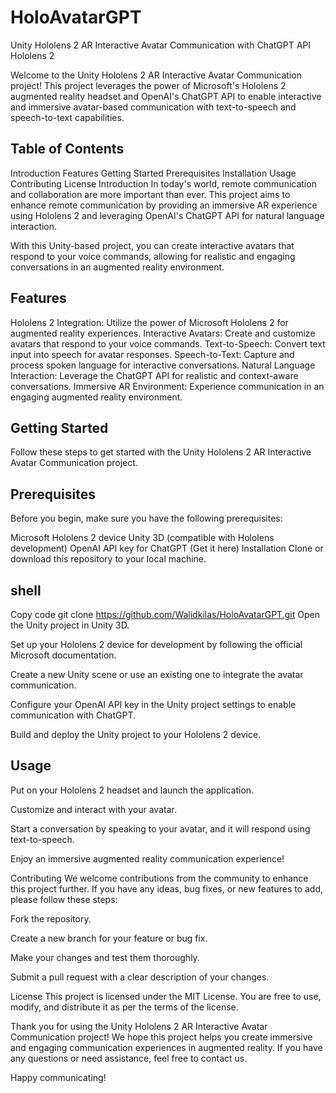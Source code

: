 # HoloAvatarGPT
Unity Hololens 2 AR Interactive Avatar Communication with ChatGPT API
Hololens 2

Welcome to the Unity Hololens 2 AR Interactive Avatar Communication project! This project leverages the power of Microsoft's Hololens 2 augmented reality headset and OpenAI's ChatGPT API to enable interactive and immersive avatar-based communication with text-to-speech and speech-to-text capabilities.

## Table of Contents
Introduction
Features
Getting Started
Prerequisites
Installation
Usage
Contributing
License
Introduction
In today's world, remote communication and collaboration are more important than ever. This project aims to enhance remote communication by providing an immersive AR experience using Hololens 2 and leveraging OpenAI's ChatGPT API for natural language interaction.

With this Unity-based project, you can create interactive avatars that respond to your voice commands, allowing for realistic and engaging conversations in an augmented reality environment.

## Features
Hololens 2 Integration: Utilize the power of Microsoft Hololens 2 for augmented reality experiences.
Interactive Avatars: Create and customize avatars that respond to your voice commands.
Text-to-Speech: Convert text input into speech for avatar responses.
Speech-to-Text: Capture and process spoken language for interactive conversations.
Natural Language Interaction: Leverage the ChatGPT API for realistic and context-aware conversations.
Immersive AR Environment: Experience communication in an engaging augmented reality environment.
## Getting Started
Follow these steps to get started with the Unity Hololens 2 AR Interactive Avatar Communication project.

## Prerequisites
Before you begin, make sure you have the following prerequisites:

Microsoft Hololens 2 device
Unity 3D (compatible with Hololens development)
OpenAI API key for ChatGPT (Get it here)
Installation
Clone or download this repository to your local machine.

## shell
Copy code
git clone https://github.com/Walidkilas/HoloAvatarGPT.git
Open the Unity project in Unity 3D.

Set up your Hololens 2 device for development by following the official Microsoft documentation.

Create a new Unity scene or use an existing one to integrate the avatar communication.

Configure your OpenAI API key in the Unity project settings to enable communication with ChatGPT.

Build and deploy the Unity project to your Hololens 2 device.

## Usage
Put on your Hololens 2 headset and launch the application.

Customize and interact with your avatar.

Start a conversation by speaking to your avatar, and it will respond using text-to-speech.

Enjoy an immersive augmented reality communication experience!

Contributing
We welcome contributions from the community to enhance this project further. If you have any ideas, bug fixes, or new features to add, please follow these steps:

Fork the repository.

Create a new branch for your feature or bug fix.

Make your changes and test them thoroughly.

Submit a pull request with a clear description of your changes.

License
This project is licensed under the MIT License. You are free to use, modify, and distribute it as per the terms of the license.

Thank you for using the Unity Hololens 2 AR Interactive Avatar Communication project! We hope this project helps you create immersive and engaging communication experiences in augmented reality. If you have any questions or need assistance, feel free to contact us.

Happy communicating!
